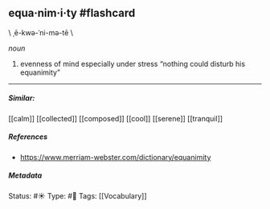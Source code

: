 ## equa·nim·i·ty #flashcard
\ ˌē-kwə-ˈni-mə-tē \

_noun_

1. evenness of mind especially under stress
“nothing could disturb his equanimity”
___

##### Similar:
[[calm]]
[[collected]]
[[composed]]
[[cool]]
[[serene]]
[[tranquil]]

##### References
- https://www.merriam-webster.com/dictionary/equanimity

##### Metadata
Status: #☀️ 
Type: #🔵
Tags: [[Vocabulary]]



